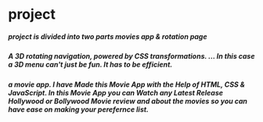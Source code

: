 # project
<h5>project is divided into two parts movies app  & rotation page <h5>
<h5> A 3D rotating navigation, powered by CSS transformations. ... In this case a 3D menu can't just be fun. It has to be efficient. <h5>
  <h5> a movie app.  I have Made this Movie App with the Help of HTML, CSS & JavaScript. In this Movie App you can Watch any Latest Release Hollywood or Bollywood Movie  review and about the movies so you can have ease on making  your perefernce  list. <h5.
